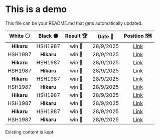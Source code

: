 # This is a demo

This file can be your README.md that gets automatically updated.

<!--START_SECTION:chessStats-->
<!-- Automatically generated with https://github.com/Balastrong/chess-stats-action -->

| White ⚪ | Black ⚫ | Result 🏆 | Date 📅 | Position 🗺️ |
|:---:|:---:|:---:|:---:|:---:|
| **Hikaru** | HSH1987 | win 🥇 | 28/9/2025 | <a href="http://www.ee.unb.ca/cgi-bin/tervo/fen.pl?select=r1n2N2/1p5k/1P2p1rp/p7/P2P4/4q3/6QP/1R3R1K b - - 0 29">Link</a> |
| HSH1987 | **Hikaru** | win 🥇 | 28/9/2025 | <a href="http://www.ee.unb.ca/cgi-bin/tervo/fen.pl?select=3B4/r7/P7/1kpppp2/2n5/2P3P1/R1P1K3/8 w - - 6 43">Link</a> |
| **Hikaru** | HSH1987 | win 🥇 | 28/9/2025 | <a href="http://www.ee.unb.ca/cgi-bin/tervo/fen.pl?select=r3k2r/3qbpp1/4pnp1/pB1p4/Pp1P1B1P/2P3P1/1P1Q1PK1/R6R b kq - 1 19">Link</a> |
| HSH1987 | **Hikaru** | win 🥇 | 28/9/2025 | <a href="http://www.ee.unb.ca/cgi-bin/tervo/fen.pl?select=6k1/1pr4p/1q1p1rp1/p2Pp3/P7/1P1n4/2RQN1PP/1R4K1 w - - 6 30">Link</a> |
| **Hikaru** | HSH1987 | win 🥇 | 28/9/2025 | <a href="http://www.ee.unb.ca/cgi-bin/tervo/fen.pl?select=3N1b2/pkp5/3pr2p/4p1p1/3PP3/2P3P1/PP5P/R5K1 b - - 1 27">Link</a> |
| HSH1987 | **Hikaru** | win 🥇 | 28/9/2025 | <a href="http://www.ee.unb.ca/cgi-bin/tervo/fen.pl?select=7R/8/5kp1/1B6/P7/6PP/r6r/3K4 w - - 7 44">Link</a> |
| **Hikaru** | HSH1987 | win 🥇 | 28/9/2025 | <a href="http://www.ee.unb.ca/cgi-bin/tervo/fen.pl?select=5R2/5r1k/5p2/3p4/2nP2QP/2q2PP1/4R1K1/8 b - - 0 36">Link</a> |
| HSH1987 | **Hikaru** | win 🥇 | 28/9/2025 | <a href="http://www.ee.unb.ca/cgi-bin/tervo/fen.pl?select=6k1/pb1r3p/1p4p1/2p3q1/2Pp4/1P1Nnr2/P2R1QPP/4RBK1 w - - 0 34">Link</a> |
| **Hikaru** | HSH1987 | win 🥇 | 28/9/2025 | <a href="http://www.ee.unb.ca/cgi-bin/tervo/fen.pl?select=1k6/5RP1/p3p3/Pp1p4/5P1K/8/8/1r6 b - - 0 53">Link</a> |
| HSH1987 | **Hikaru** | win 🥇 | 28/9/2025 | <a href="http://www.ee.unb.ca/cgi-bin/tervo/fen.pl?select=6k1/8/2p2p2/1p4pp/3P4/2P1nPBP/5RP1/1r4K1 w - - 4 41">Link</a> |

<!--END_SECTION:chessStats-->

Existing content is kept.
